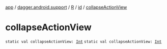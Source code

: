 [app](../../../index.md) / [dagger.android.support](../../index.md) / [R](../index.md) / [id](index.md) / [collapseActionView](./collapse-action-view.md)

# collapseActionView

`static val collapseActionView: `[`Int`](https://kotlinlang.org/api/latest/jvm/stdlib/kotlin/-int/index.html)
`static val collapseActionView: `[`Int`](https://kotlinlang.org/api/latest/jvm/stdlib/kotlin/-int/index.html)